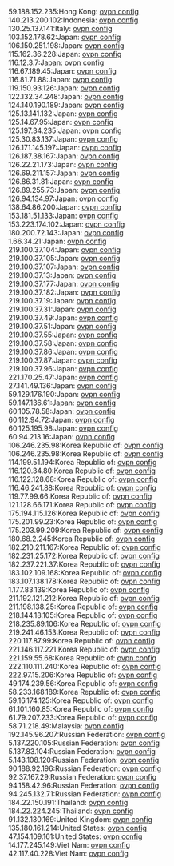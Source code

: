 59.188.152.235:Hong Kong: [ovpn config](vpn/59_188_152_235.ovpn)  
140.213.200.102:Indonesia: [ovpn config](vpn/140_213_200_102.ovpn)  
130.25.137.141:Italy: [ovpn config](vpn/130_25_137_141.ovpn)  
103.152.178.62:Japan: [ovpn config](vpn/103_152_178_62.ovpn)  
106.150.251.198:Japan: [ovpn config](vpn/106_150_251_198.ovpn)  
115.162.36.228:Japan: [ovpn config](vpn/115_162_36_228.ovpn)  
116.12.3.7:Japan: [ovpn config](vpn/116_12_3_7.ovpn)  
116.67.189.45:Japan: [ovpn config](vpn/116_67_189_45.ovpn)  
116.81.71.88:Japan: [ovpn config](vpn/116_81_71_88.ovpn)  
119.150.93.126:Japan: [ovpn config](vpn/119_150_93_126.ovpn)  
122.132.34.248:Japan: [ovpn config](vpn/122_132_34_248.ovpn)  
124.140.190.189:Japan: [ovpn config](vpn/124_140_190_189.ovpn)  
125.13.141.132:Japan: [ovpn config](vpn/125_13_141_132.ovpn)  
125.14.67.95:Japan: [ovpn config](vpn/125_14_67_95.ovpn)  
125.197.34.235:Japan: [ovpn config](vpn/125_197_34_235.ovpn)  
125.30.83.137:Japan: [ovpn config](vpn/125_30_83_137.ovpn)  
126.171.145.197:Japan: [ovpn config](vpn/126_171_145_197.ovpn)  
126.187.38.167:Japan: [ovpn config](vpn/126_187_38_167.ovpn)  
126.22.21.173:Japan: [ovpn config](vpn/126_22_21_173.ovpn)  
126.69.211.157:Japan: [ovpn config](vpn/126_69_211_157.ovpn)  
126.86.31.81:Japan: [ovpn config](vpn/126_86_31_81.ovpn)  
126.89.255.73:Japan: [ovpn config](vpn/126_89_255_73.ovpn)  
126.94.134.97:Japan: [ovpn config](vpn/126_94_134_97.ovpn)  
138.64.86.200:Japan: [ovpn config](vpn/138_64_86_200.ovpn)  
153.181.51.133:Japan: [ovpn config](vpn/153_181_51_133.ovpn)  
153.223.174.102:Japan: [ovpn config](vpn/153_223_174_102.ovpn)  
180.200.72.143:Japan: [ovpn config](vpn/180_200_72_143.ovpn)  
1.66.34.21:Japan: [ovpn config](vpn/1_66_34_21.ovpn)  
219.100.37.104:Japan: [ovpn config](vpn/219_100_37_104.ovpn)  
219.100.37.105:Japan: [ovpn config](vpn/219_100_37_105.ovpn)  
219.100.37.107:Japan: [ovpn config](vpn/219_100_37_107.ovpn)  
219.100.37.13:Japan: [ovpn config](vpn/219_100_37_13.ovpn)  
219.100.37.177:Japan: [ovpn config](vpn/219_100_37_177.ovpn)  
219.100.37.182:Japan: [ovpn config](vpn/219_100_37_182.ovpn)  
219.100.37.19:Japan: [ovpn config](vpn/219_100_37_19.ovpn)  
219.100.37.31:Japan: [ovpn config](vpn/219_100_37_31.ovpn)  
219.100.37.49:Japan: [ovpn config](vpn/219_100_37_49.ovpn)  
219.100.37.51:Japan: [ovpn config](vpn/219_100_37_51.ovpn)  
219.100.37.55:Japan: [ovpn config](vpn/219_100_37_55.ovpn)  
219.100.37.58:Japan: [ovpn config](vpn/219_100_37_58.ovpn)  
219.100.37.86:Japan: [ovpn config](vpn/219_100_37_86.ovpn)  
219.100.37.87:Japan: [ovpn config](vpn/219_100_37_87.ovpn)  
219.100.37.96:Japan: [ovpn config](vpn/219_100_37_96.ovpn)  
221.170.25.47:Japan: [ovpn config](vpn/221_170_25_47.ovpn)  
27.141.49.136:Japan: [ovpn config](vpn/27_141_49_136.ovpn)  
59.129.176.190:Japan: [ovpn config](vpn/59_129_176_190.ovpn)  
59.147.136.61:Japan: [ovpn config](vpn/59_147_136_61.ovpn)  
60.105.78.58:Japan: [ovpn config](vpn/60_105_78_58.ovpn)  
60.112.94.72:Japan: [ovpn config](vpn/60_112_94_72.ovpn)  
60.125.195.98:Japan: [ovpn config](vpn/60_125_195_98.ovpn)  
60.94.213.16:Japan: [ovpn config](vpn/60_94_213_16.ovpn)  
106.246.235.98:Korea Republic of: [ovpn config](vpn/106_246_235_98.ovpn)  
106.246.235.98:Korea Republic of: [ovpn config](vpn/106_246_235_98.ovpn)  
114.199.51.194:Korea Republic of: [ovpn config](vpn/114_199_51_194.ovpn)  
116.120.34.80:Korea Republic of: [ovpn config](vpn/116_120_34_80.ovpn)  
116.122.128.68:Korea Republic of: [ovpn config](vpn/116_122_128_68.ovpn)  
116.46.241.88:Korea Republic of: [ovpn config](vpn/116_46_241_88.ovpn)  
119.77.99.66:Korea Republic of: [ovpn config](vpn/119_77_99_66.ovpn)  
121.128.66.171:Korea Republic of: [ovpn config](vpn/121_128_66_171.ovpn)  
175.194.115.126:Korea Republic of: [ovpn config](vpn/175_194_115_126.ovpn)  
175.201.99.23:Korea Republic of: [ovpn config](vpn/175_201_99_23.ovpn)  
175.203.99.209:Korea Republic of: [ovpn config](vpn/175_203_99_209.ovpn)  
180.68.2.245:Korea Republic of: [ovpn config](vpn/180_68_2_245.ovpn)  
182.210.211.167:Korea Republic of: [ovpn config](vpn/182_210_211_167.ovpn)  
182.231.25.172:Korea Republic of: [ovpn config](vpn/182_231_25_172.ovpn)  
182.237.221.37:Korea Republic of: [ovpn config](vpn/182_237_221_37.ovpn)  
183.102.109.168:Korea Republic of: [ovpn config](vpn/183_102_109_168.ovpn)  
183.107.138.178:Korea Republic of: [ovpn config](vpn/183_107_138_178.ovpn)  
1.177.83.139:Korea Republic of: [ovpn config](vpn/1_177_83_139.ovpn)  
211.192.121.212:Korea Republic of: [ovpn config](vpn/211_192_121_212.ovpn)  
211.198.138.25:Korea Republic of: [ovpn config](vpn/211_198_138_25.ovpn)  
218.144.18.105:Korea Republic of: [ovpn config](vpn/218_144_18_105.ovpn)  
218.235.89.106:Korea Republic of: [ovpn config](vpn/218_235_89_106.ovpn)  
219.241.46.153:Korea Republic of: [ovpn config](vpn/219_241_46_153.ovpn)  
220.117.87.99:Korea Republic of: [ovpn config](vpn/220_117_87_99.ovpn)  
221.146.117.221:Korea Republic of: [ovpn config](vpn/221_146_117_221.ovpn)  
221.159.55.68:Korea Republic of: [ovpn config](vpn/221_159_55_68.ovpn)  
222.110.111.240:Korea Republic of: [ovpn config](vpn/222_110_111_240.ovpn)  
222.97.15.206:Korea Republic of: [ovpn config](vpn/222_97_15_206.ovpn)  
49.174.239.56:Korea Republic of: [ovpn config](vpn/49_174_239_56.ovpn)  
58.233.168.189:Korea Republic of: [ovpn config](vpn/58_233_168_189.ovpn)  
59.16.174.125:Korea Republic of: [ovpn config](vpn/59_16_174_125.ovpn)  
61.101.160.85:Korea Republic of: [ovpn config](vpn/61_101_160_85.ovpn)  
61.79.207.233:Korea Republic of: [ovpn config](vpn/61_79_207_233.ovpn)  
58.71.218.49:Malaysia: [ovpn config](vpn/58_71_218_49.ovpn)  
192.145.96.207:Russian Federation: [ovpn config](vpn/192_145_96_207.ovpn)  
5.137.220.105:Russian Federation: [ovpn config](vpn/5_137_220_105.ovpn)  
5.137.83.104:Russian Federation: [ovpn config](vpn/5_137_83_104.ovpn)  
5.143.108.120:Russian Federation: [ovpn config](vpn/5_143_108_120.ovpn)  
90.188.92.196:Russian Federation: [ovpn config](vpn/90_188_92_196.ovpn)  
92.37.167.29:Russian Federation: [ovpn config](vpn/92_37_167_29.ovpn)  
94.158.42.96:Russian Federation: [ovpn config](vpn/94_158_42_96.ovpn)  
94.245.132.71:Russian Federation: [ovpn config](vpn/94_245_132_71.ovpn)  
184.22.150.191:Thailand: [ovpn config](vpn/184_22_150_191.ovpn)  
184.22.224.245:Thailand: [ovpn config](vpn/184_22_224_245.ovpn)  
91.132.130.169:United Kingdom: [ovpn config](vpn/91_132_130_169.ovpn)  
135.180.161.214:United States: [ovpn config](vpn/135_180_161_214.ovpn)  
47.154.109.161:United States: [ovpn config](vpn/47_154_109_161.ovpn)  
14.177.245.149:Viet Nam: [ovpn config](vpn/14_177_245_149.ovpn)  
42.117.40.228:Viet Nam: [ovpn config](vpn/42_117_40_228.ovpn)  

